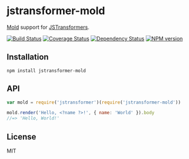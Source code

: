 # jstransformer-mold

[Mold](https://github.com/marijnh/mold) support for [JSTransformers](http://github.com/jstransformers).

[![Build Status](https://img.shields.io/travis/jstransformers/jstransformer-mold/master.svg)](https://travis-ci.org/jstransformers/jstransformer-mold)
[![Coverage Status](https://img.shields.io/codecov/c/github/jstransformers/jstransformer-mold/master.svg)](https://codecov.io/gh/jstransformers/jstransformer-mold)
[![Dependency Status](https://img.shields.io/david/jstransformers/jstransformer-mold/master.svg)](http://david-dm.org/jstransformers/jstransformer-mold)
[![NPM version](https://img.shields.io/npm/v/jstransformer-mold.svg)](https://www.npmjs.org/package/jstransformer-mold)

## Installation

    npm install jstransformer-mold

## API

```js
var mold = require('jstransformer')(require('jstransformer-mold'))

mold.render('Hello, <?name ?>!', { name: 'World' }).body
//=> 'Hello, World!'
```

## License

MIT
